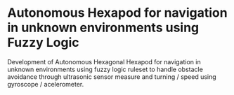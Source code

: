 # Autonomous Hexapod for navigation in unknown environments using Fuzzy Logic
Development of Autonomous Hexagonal Hexapod for navigation in unknown environments using fuzzy logic ruleset to handle obstacle avoidance through ultrasonic sensor measure and turning / speed using gyroscope / acelerometer.
